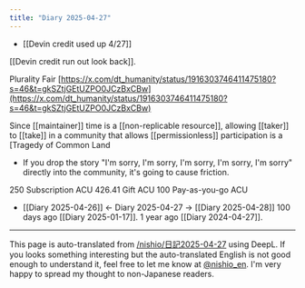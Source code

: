 ```yaml
---
title: "Diary 2025-04-27"
---
```



- [[Devin credit used up 4/27]]

[[Devin credit run out look back]].

Plurality Fair
[https://x.com/dt_humanity/status/1916303746411475180?s=46&t=gkSZtjGEtUZPO0JCzBxCBw](https://x.com/dt_humanity/status/1916303746411475180?s=46&t=gkSZtjGEtUZPO0JCzBxCBw)

Since [[maintainer]] time is a [[non-replicable resource]], allowing [[taker]] to [[take]] in a community that allows [[permissionless]] participation is a [Tragedy of Common Land
- If you drop the story "I'm sorry, I'm sorry, I'm sorry, I'm sorry, I'm sorry" directly into the community, it's going to cause friction.

250 Subscription ACU
426.41 Gift ACU
100 Pay-as-you-go ACU

- [[Diary 2025-04-26]] ← Diary 2025-04-27 → [[Diary 2025-04-28]]
100 days ago [[Diary 2025-01-17]].
1 year ago [[Diary 2024-04-27]].
---
This page is auto-translated from [/nishio/日記2025-04-27](https://scrapbox.io/nishio/日記2025-04-27) using DeepL. If you looks something interesting but the auto-translated English is not good enough to understand it, feel free to let me know at [@nishio_en](https://twitter.com/nishio_en). I'm very happy to spread my thought to non-Japanese readers.